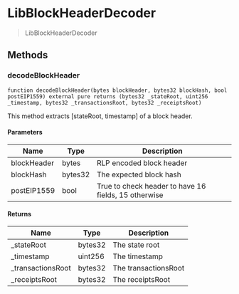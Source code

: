 # LibBlockHeaderDecoder



> LibBlockHeaderDecoder





## Methods

### decodeBlockHeader

```solidity
function decodeBlockHeader(bytes blockHeader, bytes32 blockHash, bool postEIP1559) external pure returns (bytes32 _stateRoot, uint256 _timestamp, bytes32 _transactionsRoot, bytes32 _receiptsRoot)
```

This method extracts [stateRoot, timestamp] of a block header.



#### Parameters

| Name | Type | Description |
|---|---|---|
| blockHeader | bytes | RLP encoded block header |
| blockHash | bytes32 | The expected block hash |
| postEIP1559 | bool | True to check header to have 16 fields, 15 otherwise |

#### Returns

| Name | Type | Description |
|---|---|---|
| _stateRoot | bytes32 | The state root |
| _timestamp | uint256 | The timestamp |
| _transactionsRoot | bytes32 | The transactionsRoot |
| _receiptsRoot | bytes32 | The receiptsRoot |




